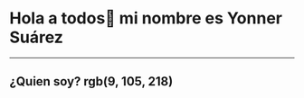 # Hola a todos👋 mi nombre es Yonner Suárez

<hr>

## **¿Quien soy?** rgb(9, 105, 218)

<!--
**Yonner-suarez/Yonner-suarez** is a ✨ _special_ ✨ repository because its `README.md` (this file) appears on your GitHub profile.

Here are some ideas to get you started:

- 🔭 I’m currently working on ...
- 🌱 I’m currently learning ...
- 👯 I’m looking to collaborate on ...
- 🤔 I’m looking for help with ...
- 💬 Ask me about ...
- 📫 How to reach me: ...
- 😄 Pronouns: ...
- ⚡ Fun fact: ...
-->

